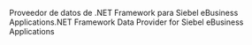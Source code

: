 <span data-ttu-id="c0464-101">Proveedor de datos de .NET Framework para Siebel eBusiness Applications</span><span class="sxs-lookup"><span data-stu-id="c0464-101">.NET Framework Data Provider for Siebel eBusiness Applications</span></span>